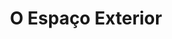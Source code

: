 ---
Numero: 519
title: O Espaço Exterior
Autor: A Bertram Chandler
Co-autor: 
Ano-de-Publicacao: 2000
Titulo-original: The Rim of Space
Tradutor: Alexandra Santos Tavares
Co-tradutor: 
Ano-de-edicao: 1961
alias: A-Bertram-Chandler
Autor2-alias: 
Tradutor1-alias: Alexandra-Santos-Tavares
Tradutor2-alias: 
Titulo-link: 519-O-Espaco-Exterior
Capa: 
pags: 
Capa-link: 
---